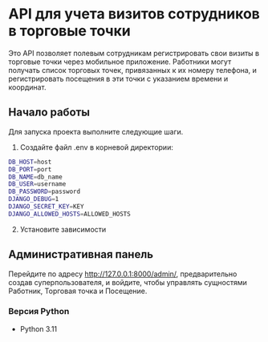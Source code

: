 # API для учета визитов сотрудников в торговые точки

Это API позволяет полевым сотрудникам регистрировать свои визиты в торговые точки через мобильное приложение. Работники могут получать список торговых точек, привязанных к их номеру телефона, и регистрировать посещения в эти точки с указанием времени и координат.

## Начало работы

Для запуска проекта  выполните следующие шаги.


1. Создайте файл .env в корневой директории:
```bash 
DB_HOST=host
DB_PORT=port
DB_NAME=db_name
DB_USER=username
DB_PASSWORD=password
DJANGO_DEBUG=1
DJANGO_SECRET_KEY=KEY
DJANGO_ALLOWED_HOSTS=ALLOWED_HOSTS
```
2. Установите зависимости

## Административная панель
Перейдите по адресу http://127.0.0.1:8000/admin/, предварительно создав суперпользователя, и войдите, чтобы управлять сущностями Работник, Торговая точка и Посещение.
### Версия Python
- Python 3.11
